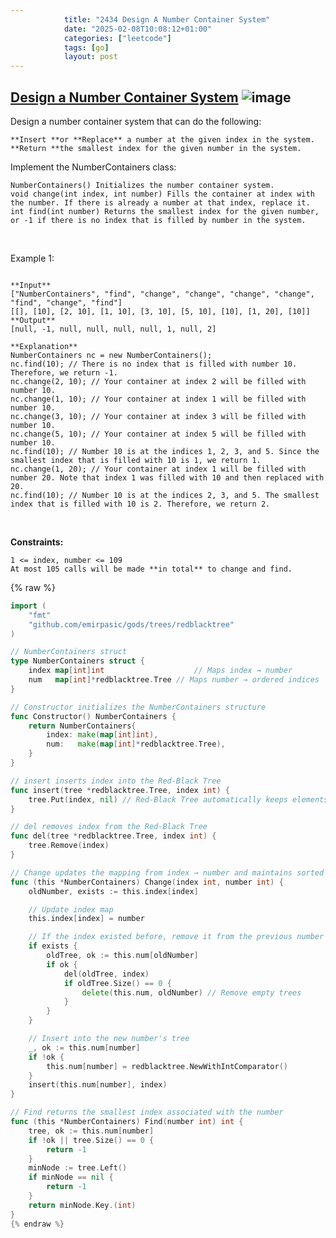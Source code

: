 ```yaml
---
            title: "2434 Design A Number Container System"
            date: "2025-02-08T10:08:12+01:00"
            categories: ["leetcode"]
            tags: [go]
            layout: post
---
```

            
## [Design a Number Container System](https://leetcode.com/problems/design-a-number-container-system) ![image](https://img.shields.io/badge/Difficulty-Medium-orange)

Design a number container system that can do the following:

	**Insert **or **Replace** a number at the given index in the system.
	**Return **the smallest index for the given number in the system.

Implement the NumberContainers class:

	NumberContainers() Initializes the number container system.
	void change(int index, int number) Fills the container at index with the number. If there is already a number at that index, replace it.
	int find(int number) Returns the smallest index for the given number, or -1 if there is no index that is filled by number in the system.

 

Example 1:

```

**Input**
["NumberContainers", "find", "change", "change", "change", "change", "find", "change", "find"]
[[], [10], [2, 10], [1, 10], [3, 10], [5, 10], [10], [1, 20], [10]]
**Output**
[null, -1, null, null, null, null, 1, null, 2]

**Explanation**
NumberContainers nc = new NumberContainers();
nc.find(10); // There is no index that is filled with number 10. Therefore, we return -1.
nc.change(2, 10); // Your container at index 2 will be filled with number 10.
nc.change(1, 10); // Your container at index 1 will be filled with number 10.
nc.change(3, 10); // Your container at index 3 will be filled with number 10.
nc.change(5, 10); // Your container at index 5 will be filled with number 10.
nc.find(10); // Number 10 is at the indices 1, 2, 3, and 5. Since the smallest index that is filled with 10 is 1, we return 1.
nc.change(1, 20); // Your container at index 1 will be filled with number 20. Note that index 1 was filled with 10 and then replaced with 20. 
nc.find(10); // Number 10 is at the indices 2, 3, and 5. The smallest index that is filled with 10 is 2. Therefore, we return 2.

```

 

**Constraints:**

	1 <= index, number <= 109
	At most 105 calls will be made **in total** to change and find.

{% raw %}
```go
import (
	"fmt"
	"github.com/emirpasic/gods/trees/redblacktree"
)

// NumberContainers struct
type NumberContainers struct {
	index map[int]int                    // Maps index → number
	num   map[int]*redblacktree.Tree // Maps number → ordered indices
}

// Constructor initializes the NumberContainers structure
func Constructor() NumberContainers {
	return NumberContainers{
		index: make(map[int]int),
		num:   make(map[int]*redblacktree.Tree),
	}
}

// insert inserts index into the Red-Black Tree
func insert(tree *redblacktree.Tree, index int) {
	tree.Put(index, nil) // Red-Black Tree automatically keeps elements sorted
}

// del removes index from the Red-Black Tree
func del(tree *redblacktree.Tree, index int) {
	tree.Remove(index)
}

// Change updates the mapping from index → number and maintains sorted indices
func (this *NumberContainers) Change(index int, number int) {
	oldNumber, exists := this.index[index]

	// Update index map
	this.index[index] = number

	// If the index existed before, remove it from the previous number's tree
	if exists {
		oldTree, ok := this.num[oldNumber]
		if ok {
			del(oldTree, index)
			if oldTree.Size() == 0 {
				delete(this.num, oldNumber) // Remove empty trees
			}
		}
	}

	// Insert into the new number's tree
	_, ok := this.num[number]
	if !ok {
		this.num[number] = redblacktree.NewWithIntComparator()
	}
	insert(this.num[number], index)
}

// Find returns the smallest index associated with the number
func (this *NumberContainers) Find(number int) int {
	tree, ok := this.num[number]
	if !ok || tree.Size() == 0 {
		return -1
	}
	minNode := tree.Left()
	if minNode == nil {
		return -1
	}
	return minNode.Key.(int)
}
{% endraw %}
